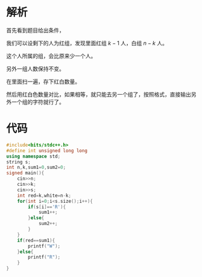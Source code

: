 
# 解析

首先看到题目给出条件，

我们可以设剩下的人为红组，发现里面红组 $k-1$ 人，白组 $n-k$ 人。

这个人所属的组，会比原来少一个人。

另外一组人数保持不变。

在里面扫一遍，存下红白数量。

然后用红白色数量对比，如果相等，就只能去另一个组了，按照格式，直接输出另外一个组的字符就行了。

#  代码

```cpp
#include<bits/stdc++.h>
#define int unsigned long long
using namespace std;
string s;
int n,k,sum1=0,sum2=0;
signed main(){
	cin>>n;
	cin>>k;
	cin>>s;
	int red=k,white=n-k;
	for(int i=0;i<s.size();i++){
		if(s[i]=='R'){
			sum1++;
		}else{
			sum2++;
		}
	}
	if(red==sum1){
		printf("W");
	}else{
		printf("R");
	}
}

```
